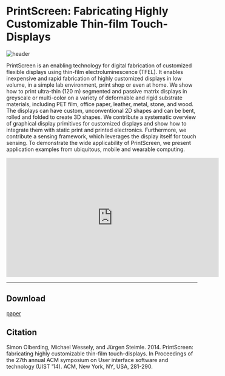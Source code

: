 # PrintScreen: Fabricating Highly Customizable Thin-film Touch-Displays

![header](https://www.lri.fr/~wessely/images/printscreen_teaser.jpg)

PrintScreen is an enabling technology for digital fabrication of customized flexible displays using thin-film electroluminescence (TFEL). It enables inexpensive and rapid fabrication of highly customized displays in low volume, in a simple lab environment, print shop or even at home. We show how to print ultra-thin (120 m) segmented and passive matrix displays in greyscale or multi-color on a variety of deformable and rigid substrate materials, including PET film, office paper, leather, metal, stone, and wood. The displays can have custom, unconventional 2D shapes and can be bent, rolled and folded to create 3D shapes. We contribute a systematic overview of graphical display primitives for customized displays and show how to integrate them with static print and printed electronics. Furthermore, we contribute a sensing framework, which leverages the display itself for touch sensing. To demonstrate the wide applicability of PrintScreen, we present application examples from ubiquitous, mobile and wearable computing.

<iframe width="560" height="315" src="https://www.youtube.com/embed/LiD7dnqY034" frameborder="0" allow="autoplay; encrypted-media" allowfullscreen></iframe>

---

## Download

[paper](https://hci.cs.uni-saarland.de/files/2014/10/PrintScreen.pdf)

## Citation

Simon Olberding, Michael Wessely, and Jürgen Steimle. 2014. PrintScreen: fabricating highly customizable thin-film touch-displays. In Proceedings of the 27th annual ACM symposium on User interface software and technology (UIST '14). ACM, New York, NY, USA, 281-290.
